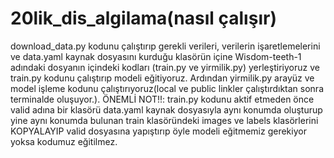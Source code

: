 # 20lik_dis_algilama(nasıl çalışır)
download_data.py kodunu çalıştırıp gerekli verileri, verilerin işaretlemelerini ve data.yaml kaynak dosyasını kurduğu klasörün içine Wisdom-teeth-1 adındaki dosyanın içindeki kodları (train.py ve yirmilik.py) yerleştiriyoruz ve train.py kodunu çalıştırıp modeli eğitiyoruz. Ardından yirmilik.py arayüz ve model işleme kodunu çalıştırıyoruz(local ve public linkler çalıştırdıktan sonra terminalde oluşuyor.).
ÖNEMLİ NOT!!:  train.py kodunu aktif etmeden önce valid adına bir klasörü data.yaml kaynak dosyasıyla aynı konumda oluşturup yine aynı konumda bulunan train klasöründeki images ve labels klasörlerini KOPYALAYIP valid dosyasına yapıştırıp öyle modeli eğitmemiz gerekiyor yoksa kodumuz eğitilmez.
